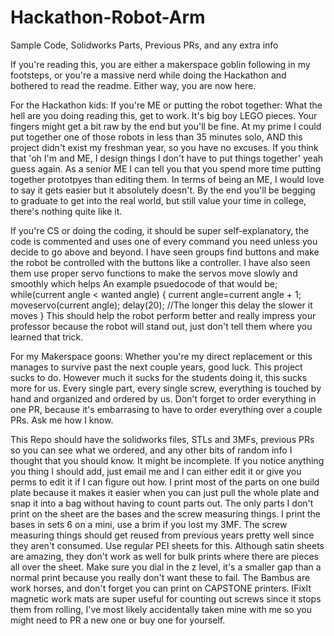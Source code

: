 # Hackathon-Robot-Arm
Sample Code, Solidworks Parts, Previous PRs, and any extra info

If you're reading this, you are either a makerspace goblin following in my footsteps, or you're a massive nerd while doing the Hackathon and bothered to read the readme. Either way, you are now here.

For the Hackathon kids:
If you're ME or putting the robot together: What the hell are you doing reading this, get to work. It's big boy LEGO pieces. Your fingers might get a bit raw by the end but you'll be fine. At my prime I could put together one of those robots in less than 35 minutes solo, AND this project didn't exist my freshman year, so you have no excuses. If you think that 'oh I'm and ME, I design things I don't have to put things together' yeah guess again. As a senior ME I can tell you that you spend more time putting together prototpyes than editing them. In terms of being an ME, I would love to say it gets easier but it absolutely doesn't. By the end you'll be begging to graduate to get into the real world, but still value your time in college, there's nothing quite like it. 

If you're CS or doing the coding, it should be super self-explanatory, the code is commented and uses one of every command you need unless you decide to go above and beyond. I have seen groups find buttons and make the robot be controlled with the buttons like a controller. I have also seen them use proper servo functions to make the servos move slowly and smoothly which helps
An example psuedocode of that would be;
while(current angle < wanted angle) {
current angle=current angle + 1;
moveservo(current angle);
delay(20); //The longer this delay the slower it moves
}
This should help the robot perform better and really impress your professor because the robot will stand out, just don't tell them where you learned that trick. 

For my Makerspace goons: 
Whether you're my direct replacement or this manages to survive past the next couple years, good luck. This project sucks to do. However much it sucks for the students doing it, this sucks more for us. Every single part, every single screw, everything is touched by hand and organized and ordered by us. 
Don't forget to order everything in one PR, because it's embarrasing to have to order everything over a couple PRs. Ask me how I know. 

This Repo should have the solidworks files, STLs and 3MFs, previous PRs so you can see what we ordered, and any other bits of random info I thought that you should know. It might be incomplete. If you notice anything you thing I should add, just email me and I can either edit it or give you perms to edit it if I can figure out how.
I print most of the parts on one build plate because it makes it easier when you can just pull the whole plate and snap it into a bag without having to count parts out. The only parts I don't print on the sheet are the bases and the screw measuring things. I print the bases in sets 6 on a mini, use a brim if you lost my 3MF. The screw measuring things should get reused from previous years pretty well since they aren't consumed.
Use regular PEI sheets for this. Although satin sheets are amazing, they don't work as well for bulk prints where there are pieces all over the sheet. Make sure you dial in the z level, it's a smaller gap than a normal print because you really don't want these to fail. The Bambus are work horses, and don't forget you can print on CAPSTONE printers. 
IFixIt magnetic work mats are super useful for counting out screws since it stops them from rolling, I've most likely accidentally taken mine with me so you might need to PR a new one or buy one for yourself. 

